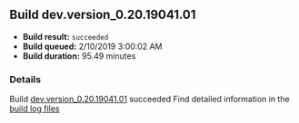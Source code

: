## Build dev.version_0.20.19041.01
- **Build result:** `succeeded`
- **Build queued:** 2/10/2019 3:00:02 AM
- **Build duration:** 95.49 minutes
### Details
Build [dev.version_0.20.19041.01](https://winappstudio.visualstudio.com/web/build.aspx?pcguid=a4ef43be-68ce-4195-a619-079b4d9834c2&builduri=vstfs%3a%2f%2f%2fBuild%2fBuild%2f27064) succeeded
Find detailed information in the [build log files](https://uwpctdiags.blob.core.windows.net/buildlogs/dev.version_0.20.19041.01_logs.zip)
